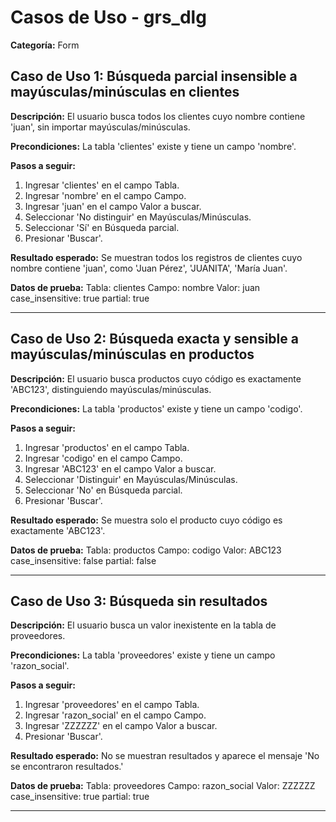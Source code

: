 # Casos de Uso - grs_dlg

**Categoría:** Form

## Caso de Uso 1: Búsqueda parcial insensible a mayúsculas/minúsculas en clientes

**Descripción:** El usuario busca todos los clientes cuyo nombre contiene 'juan', sin importar mayúsculas/minúsculas.

**Precondiciones:**
La tabla 'clientes' existe y tiene un campo 'nombre'.

**Pasos a seguir:**
1. Ingresar 'clientes' en el campo Tabla.
2. Ingresar 'nombre' en el campo Campo.
3. Ingresar 'juan' en el campo Valor a buscar.
4. Seleccionar 'No distinguir' en Mayúsculas/Minúsculas.
5. Seleccionar 'Sí' en Búsqueda parcial.
6. Presionar 'Buscar'.

**Resultado esperado:**
Se muestran todos los registros de clientes cuyo nombre contiene 'juan', como 'Juan Pérez', 'JUANITA', 'María Juan'.

**Datos de prueba:**
Tabla: clientes
Campo: nombre
Valor: juan
case_insensitive: true
partial: true

---

## Caso de Uso 2: Búsqueda exacta y sensible a mayúsculas/minúsculas en productos

**Descripción:** El usuario busca productos cuyo código es exactamente 'ABC123', distinguiendo mayúsculas/minúsculas.

**Precondiciones:**
La tabla 'productos' existe y tiene un campo 'codigo'.

**Pasos a seguir:**
1. Ingresar 'productos' en el campo Tabla.
2. Ingresar 'codigo' en el campo Campo.
3. Ingresar 'ABC123' en el campo Valor a buscar.
4. Seleccionar 'Distinguir' en Mayúsculas/Minúsculas.
5. Seleccionar 'No' en Búsqueda parcial.
6. Presionar 'Buscar'.

**Resultado esperado:**
Se muestra solo el producto cuyo código es exactamente 'ABC123'.

**Datos de prueba:**
Tabla: productos
Campo: codigo
Valor: ABC123
case_insensitive: false
partial: false

---

## Caso de Uso 3: Búsqueda sin resultados

**Descripción:** El usuario busca un valor inexistente en la tabla de proveedores.

**Precondiciones:**
La tabla 'proveedores' existe y tiene un campo 'razon_social'.

**Pasos a seguir:**
1. Ingresar 'proveedores' en el campo Tabla.
2. Ingresar 'razon_social' en el campo Campo.
3. Ingresar 'ZZZZZZ' en el campo Valor a buscar.
4. Presionar 'Buscar'.

**Resultado esperado:**
No se muestran resultados y aparece el mensaje 'No se encontraron resultados.'

**Datos de prueba:**
Tabla: proveedores
Campo: razon_social
Valor: ZZZZZZ
case_insensitive: true
partial: true

---

